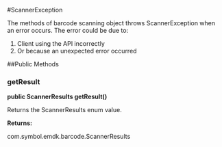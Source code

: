 #ScannerException

The methods of barcode scanning object throws ScannerException when an error
 occurs.
The error could be due to:

1. Client using the API incorrectly
2. Or because an unexpected error occurred

##Public Methods

### getResult

**public ScannerResults getResult()**

Returns the ScannerResults enum value.

**Returns:**

com.symbol.emdk.barcode.ScannerResults
